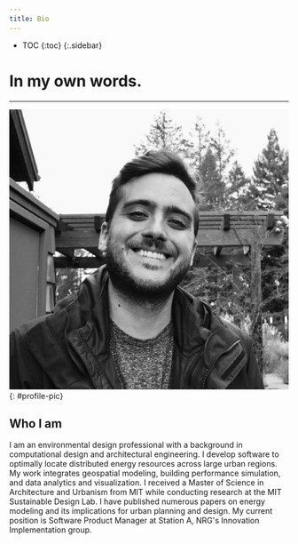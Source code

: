 ```yaml
---
title: Bio
---
```

* TOC
{:toc}
{:.sidebar}

# In my own words.

---

![profile-pic](profile-pic.jpg)
{: #profile-pic}

## Who I am

I am an environmental design professional with a background in computational design and architectural engineering. I develop software to optimally locate distributed energy resources across large urban regions. My work integrates geospatial modeling, building performance simulation, and data analytics and visualization. I received a Master of Science in Architecture and Urbanism from MIT while conducting research at the MIT Sustainable Design Lab. I have published numerous papers on energy modeling and its implications for urban planning and design. My current position is Software Product Manager at Station A, NRG's Innovation Implementation group.
